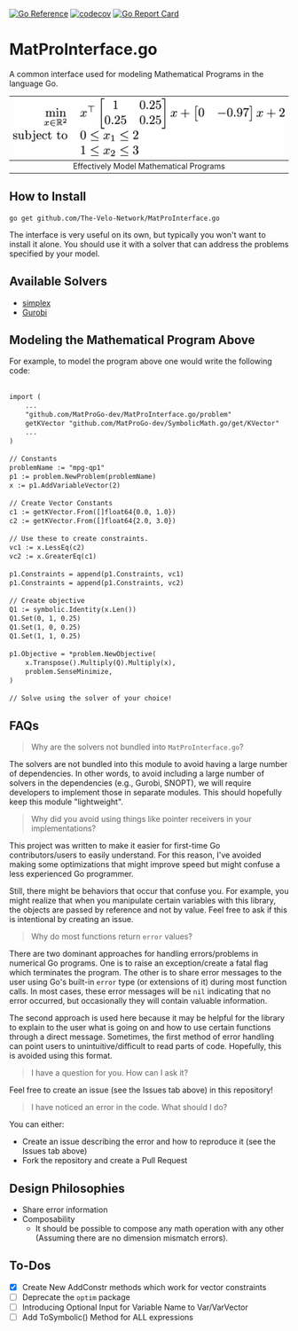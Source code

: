 [![Go Reference](https://pkg.go.dev/badge/github.com/MatProGo-dev/MatProInterface.go.svg)](https://pkg.go.dev/github.com/MatProGo-dev/MatProInterface.go)
[![codecov](https://codecov.io/gh/MatProGo-dev/MatProInterface.go/branch/main/graph/badge.svg?token=RCIN5S1AK7)](https://codecov.io/gh/MatProGo-dev/MatProInterface.go)
[![Go Report Card](https://goreportcard.com/badge/github.com/MatProGo-dev/MatProInterface.go)](https://goreportcard.com/report/github.com/MatProGo-dev/MatProInterface.go)

# MatProInterface.go
A common interface used for modeling Mathematical Programs in the language Go.

| ![](images/scalar-range-optimization1.png) |
|:------------------------------------------:|
|  Effectively Model Mathematical Programs   |

## How to Install

```
go get github.com/The-Velo-Network/MatProInterface.go
```

The interface is very useful on its own, but typically you won't want to install it alone.
You should use it with a solver that can address the problems specified
by your model.

## Available Solvers

- [simplex](https://github.com/MatProGo-dev/simplex)
- [Gurobi](https://github.com/MatProGo-dev/Gurobi.go)

## Modeling the Mathematical Program Above
For example, to model the program above one would write the following code:
```

import (
	...
    "github.com/MatProGo-dev/MatProInterface.go/problem"
	getKVector "github.com/MatProGo-dev/SymbolicMath.go/get/KVector"
    ...
)

// Constants
problemName := "mpg-qp1"
p1 := problem.NewProblem(problemName)
x := p1.AddVariableVector(2)

// Create Vector Constants
c1 := getKVector.From([]float64{0.0, 1.0})
c2 := getKVector.From([]float64{2.0, 3.0})

// Use these to create constraints.
vc1 := x.LessEq(c2)
vc2 := x.GreaterEq(c1)

p1.Constraints = append(p1.Constraints, vc1)
p1.Constraints = append(p1.Constraints, vc2)

// Create objective
Q1 := symbolic.Identity(x.Len())
Q1.Set(0, 1, 0.25)
Q1.Set(1, 0, 0.25)
Q1.Set(1, 1, 0.25)

p1.Objective = *problem.NewObjective(
    x.Transpose().Multiply(Q).Multiply(x),
    problem.SenseMinimize,
)

// Solve using the solver of your choice!
```

## FAQs

> Why are the solvers not bundled into `MatProInterface.go`?

The solvers are not bundled into this module to avoid having a large number of dependencies. In other words, to avoid including a large number of solvers in the dependencies (e.g., Gurobi, SNOPT), we will require developers to implement those in separate modules. This should hopefully keep this module "lightweight".

> Why did you avoid using things like pointer receivers in your implementations?

This project was written to make it easier for first-time Go contributors/users
to easily understand. For this reason, I've avoided making some optimizations
that might improve speed but might confuse a less experienced Go programmer.

Still, there might be behaviors that occur that confuse you.
For example, you might realize that when
you manipulate certain variables with this library, the
objects are passed by reference and not by value. Feel free to
ask if this is intentional by creating an issue.

> Why do most functions return `error` values?

There are two dominant approaches for handling errors/problems
in numerical Go programs. One is to raise an exception/create a fatal flag which terminates the program.
The other is to share error messages to the user using Go's built-in `error` type (or extensions of it) during
most function calls. In most cases, these error messages will be `nil` indicating
that no error occurred, but occasionally they will contain valuable information.

The second approach is used here because it may be helpful for the library to explain to the user what is going on
and how to use certain functions through a direct message. 
Sometimes, the first method of error handling can point users to unintuitive/difficult to read parts of
code. Hopefully, this is avoided using this format.

> I have a question for you. How can I ask it?

Feel free to create an issue (see the Issues tab above) in this repository!

> I have noticed an error in the code. What should I do?

You can either:
- Create an issue describing the error and how to reproduce it (see the Issues tab above)
- Fork the repository and create a Pull Request

## Design Philosophies

* Share error information
* Composability
  * It should be possible to compose any math operation with any other (Assuming there are no dimension mismatch errors).

## To-Dos

* [X] Create New AddConstr methods which work for vector constraints
* [ ] Deprecate the `optim` package
* [ ] Introducing Optional Input for Variable Name to Var/VarVector
* [ ] Add ToSymbolic() Method for ALL expressions